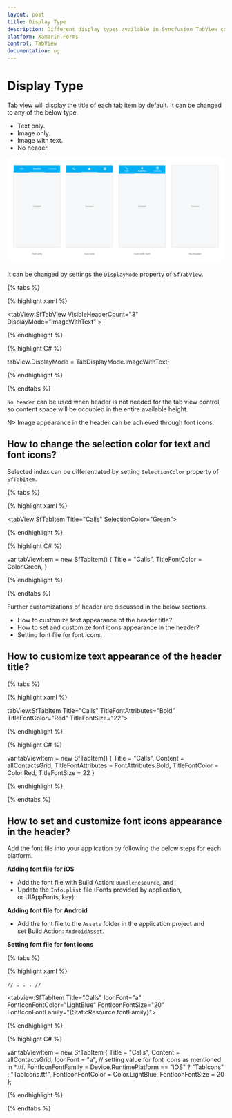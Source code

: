 ```yaml
---
layout: post
title: Display Type
description: Different display types available in Syncfusion TabView control for Xamarin.Forms platform
platform: Xamarin.Forms
control: TabView
documentation: ug
---
```


# Display Type

Tab view will display the title of each tab item by default. It can be changed to any of the below type.

* Text only.
* Image only.
* Image with text.
* No header.

![](images/Display-Type/tabstyle01.png)


It can be changed by settings the `DisplayMode` property of `SfTabView`.

{% tabs %}

{% highlight xaml %}

<tabView:SfTabView VisibleHeaderCount="3" DisplayMode="ImageWithText" >

{% endhighlight %}

{% highlight C# %}

tabView.DisplayMode = TabDisplayMode.ImageWithText;

{% endhighlight %}

{% endtabs %}

`No header` can be used when header is not needed for the tab view control, so content space will be occupied in the entire available height.

N> Image appearance in the header can be achieved through font icons.

## How to change the selection color for text and font icons?

Selected index can be differentiated by setting `SelectionColor` property of `SfTabItem`.

{% tabs %}

{% highlight xaml %}

<tabView:SfTabItem 
			Title="Calls"
			SelectionColor="Green">
			
{% endhighlight %}

{% highlight C# %}

var tabViewItem = new SfTabItem()
			{
				Title = "Calls",
				TitleFontColor = Color.Green,
			}
			
{% endhighlight %}

{% endtabs %}

Further customizations of header are discussed in the below sections.

* How to customize text appearance of the header title?
* How to set and customize font icons appearance in the header?
* Setting font file for font icons.

## How to customize text appearance of the header title?

{% tabs %}

{% highlight xaml %}

tabView:SfTabItem 
			Title="Calls"
			TitleFontAttributes="Bold"
			TitleFontColor="Red"
			TitleFontSize="22">

			
{% endhighlight %}

{% highlight C# %}

var tabViewItem = new SfTabItem()
			{
				Title = "Calls",
				Content = allContactsGrid,
				TitleFontAttributes = FontAttributes.Bold,
				TitleFontColor = Color.Red,
				TitleFontSize = 22
			}
			
{% endhighlight %}

{% endtabs %}

## How to set and customize font icons appearance in the header?

Add the font file into your application by following the below steps for each platform.

**Adding font file for iOS**

* Add the font file with Build Action: `BundleResource`, and
* Update the `Info.plist` file (Fonts provided by application, or UIAppFonts, key).

**Adding font file for Android**

* Add the font file to the `Assets` folder in the application project and set Build Action: `AndroidAsset`.

**Setting font file for font icons**

{% tabs %}

{% highlight xaml %}

<ResourceDictionary>
	<OnPlatform x:TypeArguments="x:String" x:Key="fontFamily" iOS="TabIcons" Android="TabIcons.ttf" />
</ResourceDictionary>

	// . . . //

<tabview:SfTabItem Title="Calls"
	IconFont="a"
	FontIconFontColor="LightBlue"
	FontIconFontSize="20"
	FontIconFontFamily="{StaticResource fontFamily}">
			
{% endhighlight %}

{% highlight C# %}

var tabViewItem = new SfTabItem
		{
			Title = "Calls",
			Content = allContactsGrid,
			IconFont = "a", // setting value for font icons as mentioned in *.ttf.
			FontIconFontFamily = Device.RuntimePlatform == "iOS" ? "TabIcons" : "TabIcons.ttf",
			FontIconFontColor = Color.LightBlue,
			FontIconFontSize =  20
		};

			
{% endhighlight %}

{% endtabs %}
